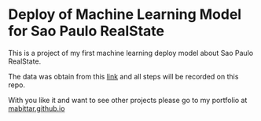# Deploy of Machine Learning Model for Sao Paulo RealState 

This is a project of my first machine learning deploy model about Sao Paulo RealState.

The data was obtain from this [link](https://www.kaggle.com/argonalyst/sao-paulo-real-estate-sale-rent-april-2019) and all steps will be recorded on this repo.

With you like it and want to see other projects please go to my portfolio at [mabittar.github.io](https://mabittar.github.io/)


